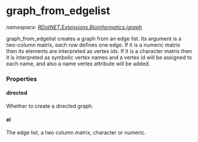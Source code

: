 ﻿# graph_from_edgelist
_namespace: [RDotNET.Extensions.Bioinformatics.igraph](./index.md)_

graph_from_edgelist creates a graph from an edge list. Its argument is a two-column matrix, each row defines one edge.
 If it is a numeric matrix then its elements are interpreted as vertex ids.
 If it is a character matrix then it is interpreted as symbolic vertex names and a vertex id will be assigned to each name, and also a name vertex attribute will be added.




### Properties

#### directed
Whether to create a directed graph.
#### el
The edge list, a two column matrix, character or numeric.
